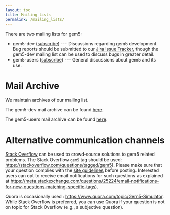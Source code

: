 ```yaml
---
layout: toc
title: Mailing Lists
permalink: /mailing_lists/
---
```


There are two mailing lists for gem5:

* gem5-dev ([subscribe](http://www.gem5.org/mailman/listinfo/gem5-dev)) ---
Discussions regarding gem5 development. Bug reports should be submitted to our
[Jira Issue Tracker](https://gem5.atlassian.net), though the gem5-dev mailing
list can be used to discuss bugs in greater detail.
* gem5-users ([subscribe](http://www.gem5.org/mailman/listinfo/gem5-users)) ---
General discussions about gem5 and its use.

# Mail Archive

We maintain archives of our mailing list.

The gem5-dev mail archive can be found [here](
https://www.mail-archive.com/gem5-dev@gem5.org).

The gem5-users mail archive can be found [here](
https://www.mail-archive.com/gem5-users@gem5.org).

# Alternative communication channels

[Stack Overflow](https://stackoverflow.com) can be used to crowd-source
solutions to gem5 related problems. The Stack Overflow `gem5` tag should be
used: <https://stackoverflow.com/questions/tagged/gem5>). Please make sure
that your question complies with the [site guidelines](
https://stackoverflow.com/help/asking) before posting. Interested users can opt
to receive email notifications for such questions as explained at
<https://meta.stackexchange.com/questions/25224/email-notifications-for-new-questions-matching-specific-tags>).

Quora is occasionally used : <https://www.quora.com/topic/Gem5-Simulator>.
While Stack Overflow is preferred, you can use Quora if your question is not on
topic for Stack Overflow (e.g., a subjective question).
